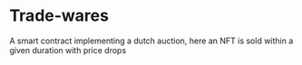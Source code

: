 # Trade-wares
A smart contract implementing a dutch auction, here an NFT is sold within a given duration with price drops 
